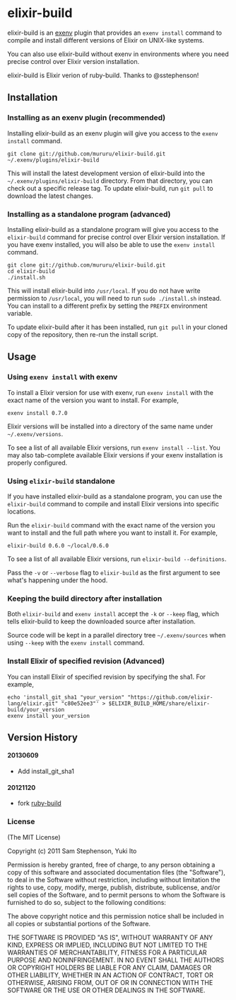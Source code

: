 # elixir-build

elixir-build is an [exenv](https://github.com/mururu/exenv) plugin
that provides an `exenv install` command to compile and install
different versions of Elixir on UNIX-like systems.

You can also use elixir-build without exenv in environments where you
need precise control over Elixir version installation.

elixir-build is Elixir verion of ruby-build. Thanks to @sstephenson!

## Installation

### Installing as an exenv plugin (recommended)

Installing elixir-build as an exenv plugin will give you access to the
`exenv install` command.

    git clone git://github.com/mururu/elixir-build.git ~/.exenv/plugins/elixir-build

This will install the latest development version of elixir-build into
the `~/.exenv/plugins/elixir-build` directory. From that directory, you
can check out a specific release tag. To update elixir-build, run `git
pull` to download the latest changes.

### Installing as a standalone program (advanced)

Installing elixir-build as a standalone program will give you access to
the `elixir-build` command for precise control over Elixir version
installation. If you have exenv installed, you will also be able to
use the `exenv install` command.

    git clone git://github.com/mururu/elixir-build.git
    cd elixir-build
    ./install.sh

This will install elixir-build into `/usr/local`. If you do not have
write permission to `/usr/local`, you will need to run `sudo
./install.sh` instead. You can install to a different prefix by
setting the `PREFIX` environment variable.

To update elixir-build after it has been installed, run `git pull` in
your cloned copy of the repository, then re-run the install script.

## Usage

### Using `exenv install` with exenv

To install a Elixir version for use with exenv, run `exenv install` with
the exact name of the version you want to install. For example,

    exenv install 0.7.0

Elixir versions will be installed into a directory of the same name
under `~/.exenv/versions`.

To see a list of all available Elixir versions, run `exenv install --list`.
You may also tab-complete available Elixir
versions if your exenv installation is properly configured.

### Using `elixir-build` standalone

If you have installed elixir-build as a standalone program, you can use
the `elixir-build` command to compile and install Elixir versions into
specific locations.

Run the `elixir-build` command with the exact name of the version you
want to install and the full path where you want to install it. For
example,

    elixir-build 0.6.0 ~/local/0.6.0

To see a list of all available Elixir versions, run `elixir-build
--definitions`.

Pass the `-v` or `--verbose` flag to `elixir-build` as the first
argument to see what's happening under the hood.

### Keeping the build directory after installation

Both `elixir-build` and `exenv install` accept the `-k` or `--keep`
flag, which tells elixir-build to keep the downloaded source after
installation.

Source code will be kept in a parallel directory tree
`~/.exenv/sources` when using `--keep` with the `exenv install`
command.

### Install Elixir of specified revision (Advanced)

You can install Elixir of specified revision by specifying the sha1.
For example,

```
echo 'install_git_sha1 "your_version" "https://github.com/elixir-lang/elixir.git" "c80e52ee3"' > $ELIXIR_BUILD_HOME/share/elixir-build/your_version
exenv install your_version
```

## Version History

#### 20130609

 * Add install_git_sha1

#### 20121120

 * fork [ruby-build](https://github.com/sstephenson/ruby-build)

### License

(The MIT License)

Copyright (c) 2011 Sam Stephenson, Yuki Ito

Permission is hereby granted, free of charge, to any person obtaining
a copy of this software and associated documentation files (the
"Software"), to deal in the Software without restriction, including
without limitation the rights to use, copy, modify, merge, publish,
distribute, sublicense, and/or sell copies of the Software, and to
permit persons to whom the Software is furnished to do so, subject to
the following conditions:

The above copyright notice and this permission notice shall be
included in all copies or substantial portions of the Software.

THE SOFTWARE IS PROVIDED "AS IS", WITHOUT WARRANTY OF ANY KIND,
EXPRESS OR IMPLIED, INCLUDING BUT NOT LIMITED TO THE WARRANTIES OF
MERCHANTABILITY, FITNESS FOR A PARTICULAR PURPOSE AND
NONINFRINGEMENT. IN NO EVENT SHALL THE AUTHORS OR COPYRIGHT HOLDERS BE
LIABLE FOR ANY CLAIM, DAMAGES OR OTHER LIABILITY, WHETHER IN AN ACTION
OF CONTRACT, TORT OR OTHERWISE, ARISING FROM, OUT OF OR IN CONNECTION
WITH THE SOFTWARE OR THE USE OR OTHER DEALINGS IN THE SOFTWARE.
